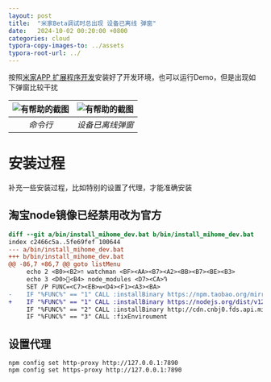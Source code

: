 ```yaml
---
layout: post
title:  "米家Beta调试时总出现 设备已离线 弹窗"
date:   2024-10-02 00:20:00 +0800
categories: cloud
typora-copy-images-to: ../assets
typora-root-url: ../
---
```


按照[米家APP 扩展程序开发][1]安装好了开发环境，也可以运行Demo，但是出现如下弹窗比较干扰

| ![有帮助的截图](/assets/微信截图_20241002003031.png) | ![有帮助的截图](/assets/5cd62352a99c4a4acc1edcb798f3179.jpg) |
| :----------------------------------------: | :----------------------------------------: |
|          *命令行*          |         *设备已离线弹窗*          |

# 安装过程

补充一些安装过程，比如特别的设置了代理，才能准确安装

## 淘宝node镜像已经禁用改为官方

```diff
diff --git a/bin/install_mihome_dev.bat b/bin/install_mihome_dev.bat
index c2466c5a..5fe69fef 100644
--- a/bin/install_mihome_dev.bat
+++ b/bin/install_mihome_dev.bat
@@ -86,7 +86,7 @@ goto listMenu
     echo 2 <B0><B2>װ watchman <BF><AA><B7><A2><BB><B7><BE><B3>
     echo 3 <D0>޸<B4> node_modules <D7><CA>Դ
     SET /P FUNC=<C7><EB>ѡ<D4><F1><A3><BA>
-    IF "%FUNC%" == "1" CALL :installBinary https://npm.taobao.org/mirrors/node/v12.16.1/node-v12.16.1-win-x64.zip  node-v12.16.1-win-x64   "node -v"
+    IF "%FUNC%" == "1" CALL :installBinary https://nodejs.org/dist/v12.16.1/node-v12.16.1-win-x64.zip  node-v12.16.1-win-x64   "node -v"^M
     IF "%FUNC%" == "2" CALL :installBinary http://cdn.cnbj0.fds.api.mi-img.com/miio.files/commonfile_zip_895012f81cb3668260b0e8bec291b5f9.zip watchman-v2020.08.17.00-windows/bin "watchman -v"
     IF "%FUNC%" == "3" CALL :fixEnviroument
```

## 设置代理

```
npm config set http-proxy http://127.0.0.1:7890
npm config set https-proxy http://127.0.0.1:7890
```

[1]: https://iot.mi.com/new/doc/accesses/direct-access/extension-development/quick-start/the-first-extension
